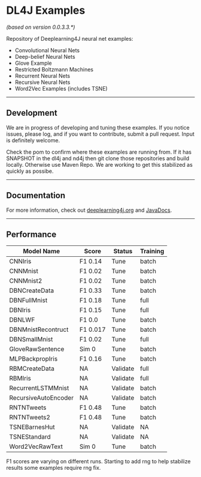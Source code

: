 DL4J Examples 
=========================
*(based on version 0.0.3.3.\*)*

Repository of Deeplearning4J neural net examples:

- Convolutional Neural Nets
- Deep-belief Neural Nets
- Glove Example
- Restricted Boltzmann Machines
- Recurrent Neural Nets
- Recursive Neural Nets
- Word2Vec Examples (includes TSNE)

---
## Development
We are in progress of developing and tuning these examples. If you notice issues, please log, and if you want to contribute, submit a pull request. Input is definitely welcome.

Check the pom to confirm where these examples are running from. If it has SNAPSHOT in the dl4j and nd4j then git clone those repositories and build locally. Otherwise use Maven Repo. We are working to get this stabilized as quickly as possibe.

---
## Documentation
For more information, check out [deeplearning4j.org](http://deeplearning4j.org/) and [JavaDocs](http://deeplearning4j.org/doc/).

---
## Performance

| **Model Name**      | **Score** | **Status**   | **Training**  |
|---------------------|-----------|--------------|---------------|
| CNNIris             | F1 0.14   | Tune         | batch         |
| CNNMnist            | F1 0.02   | Tune         | batch         |
| CNNMnist2           | F1 0.02   | Tune         | batch         |
| DBNCreateData       | F1 0.33   | Tune         | batch         |          	
| DBNFullMnist        | F1 0.18   | Tune         | full          |
| DBNIris             | F1 0.15   | Tune         | full          |
| DBNLWF              | F1 0.0    | Tune         | batch         |
| DBNMnistRecontruct  | F1 0.017  | Tune         | batch         |
| DBNSmallMnist       | F1 0.02   | Tune         | full          |
| GloveRawSentence    | Sim 0     | Tune         | batch         |
| MLPBackpropIris     | F1 0.16   | Tune         | batch         |
| RBMCreateData	      | NA        | Validate     | full          |
| RBMIris             | NA        | Validate     | full          |
| RecurrentLSTMMnist  | NA        | Validate     | batch         |
| RecursiveAutoEncoder| NA        | Validate     | batch         |
| RNTNTweets          | F1 0.48   | Tune         | batch         |
| RNTNTweets2         | F1 0.48   | Tune         | batch         |
| TSNEBarnesHut       | NA        | Validate     | NA            |
| TSNEStandard        | NA        | Validate     | NA            |
| Word2VecRawText     | Sim 0     | Tune         | batch         |
    

F1 scores are varying on different runs. Starting to add rng to help stabilize results some examples require rng fix. 
